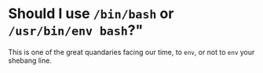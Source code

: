 # Should I use `/bin/bash` or `/usr/bin/env bash`?"

This is one of the great quandaries facing our time, to `env`, or not to
`env` your shebang line.


